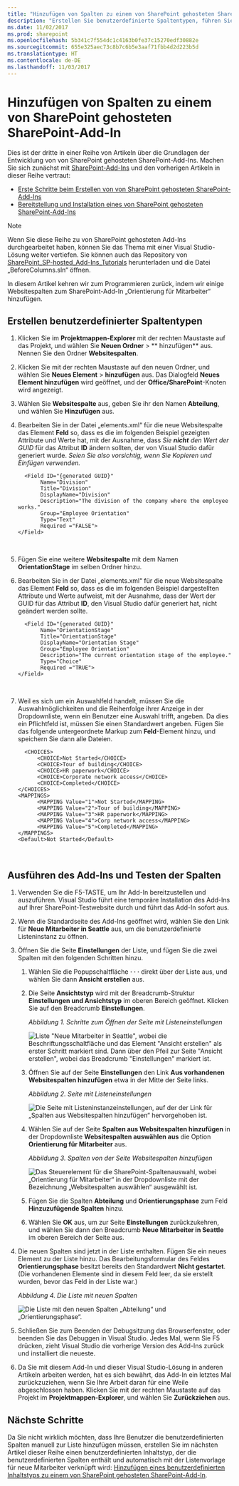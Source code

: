 ```yaml
---
title: "Hinzufügen von Spalten zu einem von SharePoint gehosteten SharePoint-Add-In"
description: "Erstellen Sie benutzerdefinierte Spaltentypen, führen Sie das Add-In aus, und testen Sie die Spalten."
ms.date: 11/02/2017
ms.prod: sharepoint
ms.openlocfilehash: 5b341c7f554dc1c4163b0fe37c15270edf30882e
ms.sourcegitcommit: 655e325aec73c8b7c6b5e3aaf71fbb4d2d223b5d
ms.translationtype: HT
ms.contentlocale: de-DE
ms.lasthandoff: 11/03/2017
---
```

# <a name="add-custom-columns-to-a-sharepoint-hosted-sharepoint-add-in"></a>Hinzufügen von Spalten zu einem von SharePoint gehosteten SharePoint-Add-In

Dies ist der dritte in einer Reihe von Artikeln über die Grundlagen der Entwicklung von von SharePoint gehosteten SharePoint-Add-Ins. Machen Sie sich zunächst mit [SharePoint-Add-Ins](sharepoint-add-ins.md) und den vorherigen Artikeln in dieser Reihe vertraut:

-  [Erste Schritte beim Erstellen von von SharePoint gehosteten SharePoint-Add-Ins](get-started-creating-sharepoint-hosted-sharepoint-add-ins.md)  
-  [Bereitstellung und Installation eines von SharePoint gehosteten SharePoint-Add-Ins](deploy-and-install-a-sharepoint-hosted-sharepoint-add-in.md)
    
> [!NOTE]
> Wenn Sie diese Reihe zu von SharePoint gehosteten Add-Ins durchgearbeitet haben, können Sie das Thema mit einer Visual Studio-Lösung weiter vertiefen. Sie können auch das Repository von [SharePoint_SP-hosted_Add-Ins_Tutorials](https://github.com/OfficeDev/SharePoint_SP-hosted_Add-Ins_Tutorials) herunterladen und die Datei „BeforeColumns.sln“ öffnen.

In diesem Artikel kehren wir zum Programmieren zurück, indem wir einige Websitespalten zum SharePoint-Add-In „Orientierung für Mitarbeiter“ hinzufügen.
 
## <a name="create-custom-column-types"></a>Erstellen benutzerdefinierter Spaltentypen

1. Klicken Sie im **Projektmappen-Explorer** mit der rechten Maustaste auf das Projekt, und wählen Sie **Neuen Ordner** > ** hinzufügen** aus. Nennen Sie den Ordner **Websitespalten**.    
 
2. Klicken Sie mit der rechten Maustaste auf den neuen Ordner, und wählen Sie **Neues Element** > **hinzufügen** aus. Das Dialogfeld **Neues Element hinzufügen** wird geöffnet, und der **Office/SharePoint**-Knoten wird angezeigt.
     
3. Wählen Sie **Websitespalte** aus, geben Sie ihr den Namen **Abteilung**, und wählen Sie **Hinzufügen** aus.
    
4. Bearbeiten Sie in der Datei „elements.xml“ für die neue Websitespalte das Element **Feld** so, dass es die im folgenden Beispiel gezeigten Attribute und Werte hat, mit der Ausnahme, dass *Sie **nicht** den Wert der GUID* für das Attribut **ID** ändern sollten, der von Visual Studio dafür generiert wurde. *Seien Sie also vorsichtig, wenn Sie Kopieren und Einfügen verwenden.*
    
    ```
      <Field ID="{generated GUID}" 
           Name="Division" 
           Title="Division" 
           DisplayName="Division" 
           Description="The division of the company where the employee works." 
           Group="Employee Orientation" 
           Type="Text" 
           Required ="FALSE">
    </Field>
    ```
    
    <br/>

5. Fügen Sie eine weitere **Websitespalte** mit dem Namen **OrientationStage** im selben Ordner hinzu.
    
6. Bearbeiten Sie in der Datei „elements.xml“ für die neue Websitespalte das Element **Feld** so, dass es die im folgenden Beispiel dargestellten Attribute und Werte aufweist, mit der Ausnahme, dass der Wert der GUID für das Attribut **ID**, den Visual Studio dafür generiert hat, nicht geändert werden sollte.
    
    ```
      <Field ID="{generated GUID}" 
           Name="OrientationStage" 
           Title="OrientationStage"
           DisplayName="Orientation Stage" 
           Group="Employee Orientation" 
           Description="The current orientation stage of the employee." 
           Type="Choice"
           Required ="TRUE">
    </Field>
    ```
    
    <br/>

7. Weil es sich um ein Auswahlfeld handelt, müssen Sie die Auswahlmöglichkeiten und die Reihenfolge ihrer Anzeige in der Dropdownliste, wenn ein Benutzer eine Auswahl trifft, angeben. Da dies ein Pflichtfeld ist, müssen Sie einen Standardwert angeben. Fügen Sie das folgende untergeordnete Markup zum **Feld**-Element hinzu, und speichern Sie dann alle Dateien.
    
    ```
      <CHOICES>
          <CHOICE>Not Started</CHOICE>
          <CHOICE>Tour of building</CHOICE>
          <CHOICE>HR paperwork</CHOICE>
          <CHOICE>Corporate network access</CHOICE>
          <CHOICE>Completed</CHOICE>
    </CHOICES>
    <MAPPINGS>
          <MAPPING Value="1">Not Started</MAPPING>
          <MAPPING Value="2">Tour of building</MAPPING>
          <MAPPING Value="3">HR paperwork</MAPPING>
          <MAPPING Value="4">Corp network access</MAPPING>
          <MAPPING Value="5">Completed</MAPPING>
    </MAPPINGS>
    <Default>Not Started</Default>
    ```

    </br>
    
## <a name="run-the-add-in-and-test-the-columns"></a>Ausführen des Add-Ins und Testen der Spalten

1. Verwenden Sie die F5-TASTE, um Ihr Add-In bereitzustellen und auszuführen. Visual Studio führt eine temporäre Installation des Add-Ins auf Ihrer SharePoint-Testwebsite durch und führt das Add-In sofort aus.  
 
2. Wenn die Standardseite des Add-Ins geöffnet wird, wählen Sie den Link für **Neue Mitarbeiter in Seattle** aus, um die benutzerdefinierte Listeninstanz zu öffnen.
 
3. Öffnen Sie die Seite **Einstellungen** der Liste, und fügen Sie die zwei Spalten mit den folgenden Schritten hinzu.
    
    1. Wählen Sie die Popupschaltfläche **· · ·** direkt über der Liste aus, und wählen Sie dann **Ansicht erstellen** aus.
    2. Die Seite **Ansichtstyp** wird mit der Breadcrumb-Struktur **Einstellungen und Ansichtstyp** im oberen Bereich geöffnet. Klicken Sie auf den Breadcrumb **Einstellungen**.
    
        *Abbildung 1. Schritte zum Öffnen der Seite mit Listeneinstellungen*

        ![Liste "Neue Mitarbeiter in Seattle", wobei die Beschriftungsschaltfläche und das Element "Ansicht erstellen" als erster Schritt markiert sind. Dann über den Pfeil zur Seite "Ansicht erstellen", wobei das Breadcrumb "Einstellungen" markiert ist.](../images/6c119cae-adf8-42ff-9890-f3aa1e11719d.png)
 
    3. Öffnen Sie auf der Seite **Einstellungen** den Link **Aus vorhandenen Websitespalten hinzufügen** etwa in der Mitte der Seite links.
    
        *Abbildung 2. Seite mit Listeneinstellungen*

        ![Die Seite mit Listeninstanzeinstellungen, auf der der Link für „Spalten aus Websitespalten hinzufügen“ hervorgehoben ist.](../images/a8698b77-b9d2-40f6-89f6-ccc3c6e06073.png)

    4. Wählen Sie auf der Seite **Spalten aus Websitespalten hinzufügen** in der Dropdownliste **Websitespalten auswählen aus** die Option **Orientierung für Mitarbeiter** aus.
    
        *Abbildung 3. Spalten von der Seite Websitespalten hinzufügen*

        ![Das Steuerelement für die SharePoint-Spaltenauswahl, wobei „Orientierung für Mitarbeiter“ in der Dropdownliste mit der Bezeichnung „Websitespalten auswählen“ ausgewählt ist.](../images/3b33c622-c52a-45fd-8ea1-d7f307539753.png)

    5. Fügen Sie die Spalten **Abteilung** und **Orientierungsphase** zum Feld **Hinzuzufügende Spalten** hinzu.

    6. Wählen Sie **OK** aus, um zur Seite **Einstellungen** zurückzukehren, und wählen Sie dann den Breadcrumb **Neue Mitarbeiter in Seattle** im oberen Bereich der Seite aus.
    
4. Die neuen Spalten sind jetzt in der Liste enthalten. Fügen Sie ein neues Element zu der Liste hinzu. Das Bearbeitungsformular des Feldes **Orientierungsphase** besitzt bereits den Standardwert **Nicht gestartet**. (Die vorhandenen Elemente sind in diesem Feld leer, da sie erstellt wurden, bevor das Feld in der Liste war.)
    
    *Abbildung 4. Die Liste mit neuen Spalten*

    ![Die Liste mit den neuen Spalten „Abteilung“ und „Orientierungsphase“.](../images/d4e17424-c06b-4635-aab8-4912cee5fe35.png)
 
5. Schließen Sie zum Beenden der Debugsitzung das Browserfenster, oder beenden Sie das Debuggen in Visual Studio. Jedes Mal, wenn Sie F5 drücken, zieht Visual Studio die vorherige Version des Add-Ins zurück und installiert die neueste.
    
6. Da Sie mit diesem Add-In und dieser Visual Studio-Lösung in anderen Artikeln arbeiten werden, hat es sich bewährt, das Add-In ein letztes Mal zurückzuziehen, wenn Sie Ihre Arbeit daran für eine Weile abgeschlossen haben. Klicken Sie mit der rechten Maustaste auf das Projekt im **Projektmappen-Explorer**, und wählen Sie **Zurückziehen** aus.
    

## <a name="next-steps"></a>Nächste Schritte
<a name="Nextsteps"> </a>

Da Sie nicht wirklich möchten, dass Ihre Benutzer die benutzerdefinierten Spalten manuell zur Liste hinzufügen müssen, erstellen Sie im nächsten Artikel dieser Reihe einen benutzerdefinierten Inhaltstyp, der die benutzerdefinierten Spalten enthält und automatisch mit der Listenvorlage für neue Mitarbeiter verknüpft wird: [Hinzufügen eines benutzerdefinierten Inhaltstyps zu einem von SharePoint gehosteten SharePoint-Add-In](add-a-custom-content-type-to-a-sharepoint-hosted-sharepoint-add-in.md). 
 

 

